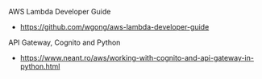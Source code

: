 
AWS Lambda Developer Guide 
- https://github.com/wgong/aws-lambda-developer-guide


API Gateway, Cognito and Python
- https://www.neant.ro/aws/working-with-cognito-and-api-gateway-in-python.html

